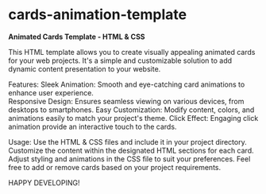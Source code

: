 # cards-animation-template

**Animated Cards Template - HTML & CSS**

This HTML template allows you to create visually appealing animated cards for your web projects. It's a simple and customizable solution to add dynamic content presentation to your website.

Features:
Sleek Animation: Smooth and eye-catching card animations to enhance user experience.                                                                
Responsive Design: Ensures seamless viewing on various devices, from desktops to smartphones.
Easy Customization: Modify content, colors, and animations easily to match your project's theme.
Click Effect: Engaging click animation provide an interactive touch to the cards.

Usage:
Use the HTML & CSS files and include it in your project directory.
Customize the content within the designated HTML sections for each card.
Adjust styling and animations in the CSS file to suit your preferences. 
                                                                                                                                                      Feel free to add or remove cards based on your project requirements.

HAPPY DEVELOPING!
